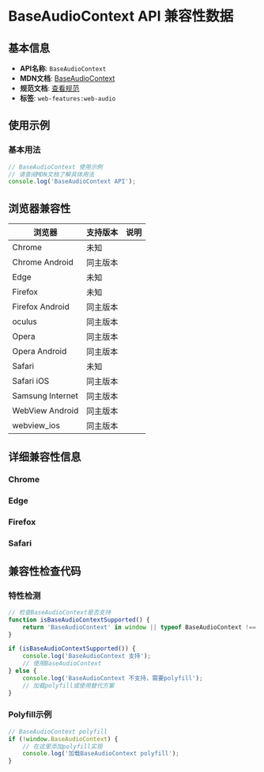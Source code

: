 # BaseAudioContext API 兼容性数据

## 基本信息

- **API名称**: `BaseAudioContext`
- **MDN文档**: [BaseAudioContext](https://developer.mozilla.org/docs/Web/API/BaseAudioContext)
- **规范文档**: [查看规范](https://webaudio.github.io/web-audio-api/#BaseAudioContext)
- **标签**: `web-features:web-audio`

## 使用示例

### 基本用法

```javascript
// BaseAudioContext 使用示例
// 请查阅MDN文档了解具体用法
console.log('BaseAudioContext API');
```

## 浏览器兼容性

| 浏览器 | 支持版本 | 说明 |
|--------|----------|------|
| Chrome | 未知 |  |
| Chrome Android | 同主版本 |  |
| Edge | 未知 |  |
| Firefox | 未知 |  |
| Firefox Android | 同主版本 |  |
| oculus | 同主版本 |  |
| Opera | 同主版本 |  |
| Opera Android | 同主版本 |  |
| Safari | 未知 |  |
| Safari iOS | 同主版本 |  |
| Samsung Internet | 同主版本 |  |
| WebView Android | 同主版本 |  |
| webview_ios | 同主版本 |  |

## 详细兼容性信息

### Chrome


### Edge


### Firefox


### Safari


## 兼容性检查代码

### 特性检测

```javascript
// 检查BaseAudioContext是否支持
function isBaseAudioContextSupported() {
    return 'BaseAudioContext' in window || typeof BaseAudioContext !== 'undefined';
}

if (isBaseAudioContextSupported()) {
    console.log('BaseAudioContext 支持');
    // 使用BaseAudioContext
} else {
    console.log('BaseAudioContext 不支持，需要polyfill');
    // 加载polyfill或使用替代方案
}
```

### Polyfill示例

```javascript
// BaseAudioContext polyfill
if (!window.BaseAudioContext) {
    // 在这里添加polyfill实现
    console.log('加载BaseAudioContext polyfill');
}
```

